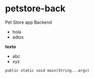 # petstore-back
Pet Store app Backend

* hola
* adios

**texto**
- abc
- xyz

`public static void main(String...argv)`